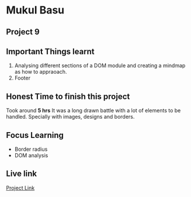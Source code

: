 # Mukul Basu

## Project 9

## Important Things learnt 
1. Analysing different sections of a DOM module and creating a mindmap as how to appraoach.
2. Footer

## Honest Time to finish this project

Took around **5 hrs**
It was a long drawn battle with a lot of elements to be handled. Specially with images, designs and borders.

## Focus Learning
- Border radius
- DOM analysis

## Live link

[Project Link](https://google.com "Netlify")


